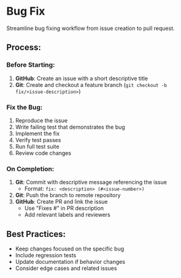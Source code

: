 # Bug Fix

Streamline bug fixing workflow from issue creation to pull request.

## Process:

### Before Starting:
1. **GitHub**: Create an issue with a short descriptive title
2. **Git**: Create and checkout a feature branch (`git checkout -b fix/<issue-description>`)

### Fix the Bug:
1. Reproduce the issue
2. Write failing test that demonstrates the bug
3. Implement the fix
4. Verify test passes
5. Run full test suite
6. Review code changes

### On Completion:
1. **Git**: Commit with descriptive message referencing the issue
   - Format: `fix: <description> (#<issue-number>)`
2. **Git**: Push the branch to remote repository
3. **GitHub**: Create PR and link the issue
   - Use "Fixes #<issue-number>" in PR description
   - Add relevant labels and reviewers

## Best Practices:
- Keep changes focused on the specific bug
- Include regression tests
- Update documentation if behavior changes
- Consider edge cases and related issues